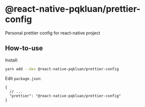 # @react-native-pqkluan/prettier-config

Personal prettier config for react-native project

## How-to-use

Install:

```bash
yarn add --dev @react-native-pqkluan/prettier-config
```

Edit `package.json`:

```
{
  // ...
  "prettier": "@react-native-pqkluan/prettier-config"
}
```